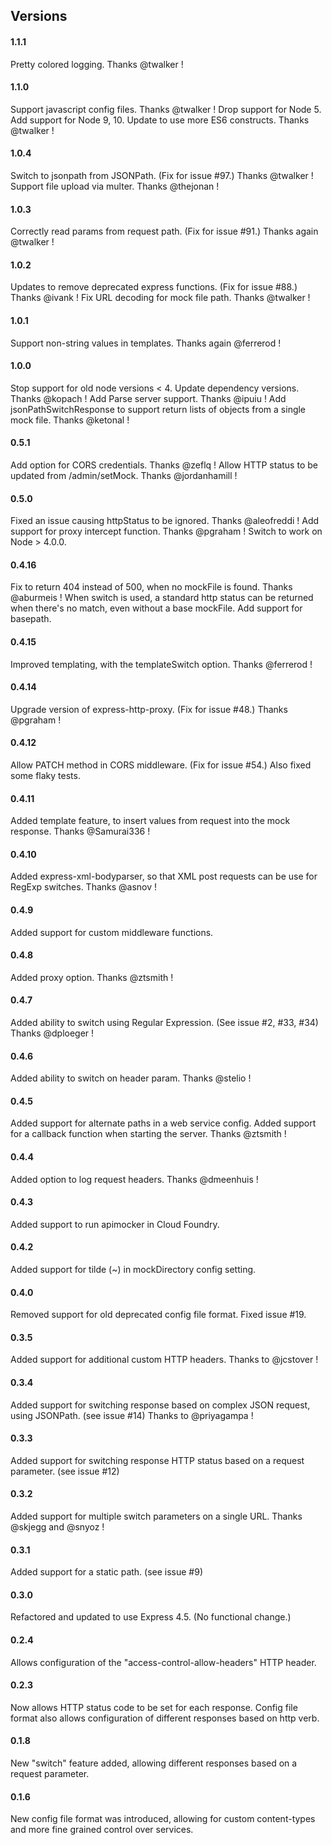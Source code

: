 ## Versions
#### 1.1.1
Pretty colored logging.  Thanks @twalker !
#### 1.1.0
Support javascript config files.  Thanks @twalker !
Drop support for Node 5.  Add support for Node 9, 10.  Update to use more ES6 constructs.  Thanks @twalker !
#### 1.0.4
Switch to jsonpath from JSONPath.  (Fix for issue #97.)  Thanks @twalker !
Support file upload via multer.  Thanks @thejonan !
#### 1.0.3
Correctly read params from request path.  (Fix for issue #91.)
Thanks again @twalker !
#### 1.0.2
Updates to remove deprecated express functions. (Fix for issue #88.)  Thanks @ivank !
Fix URL decoding for mock file path.  Thanks @twalker !
#### 1.0.1
Support non-string values in templates.  Thanks again @ferrerod !
#### 1.0.0
Stop support for old node versions < 4.  Update dependency versions.  Thanks @kopach ! 
Add Parse server support.  Thanks @ipuiu !
Add jsonPathSwitchResponse to support return lists of objects from a single mock file.  Thanks @ketonal !
#### 0.5.1
Add option for CORS credentials.  Thanks @zeflq !
Allow HTTP status to be updated from /admin/setMock.  Thanks @jordanhamill !
#### 0.5.0
Fixed an issue causing httpStatus to be ignored.  Thanks @aleofreddi !
Add support for proxy intercept function.  Thanks @pgraham !
Switch to work on Node > 4.0.0.
#### 0.4.16
Fix to return 404 instead of 500, when no mockFile is found. Thanks @aburmeis !
When switch is used, a standard http status can be returned when there's no match, even without a base mockFile.
Add support for basepath.
#### 0.4.15
Improved templating, with the templateSwitch option.  Thanks @ferrerod !
#### 0.4.14
Upgrade version of express-http-proxy.  (Fix for issue #48.) Thanks @pgraham !
#### 0.4.12
Allow PATCH method in CORS middleware.  (Fix for issue #54.)  Also fixed some flaky tests.
#### 0.4.11
Added template feature, to insert values from request into the mock response.  Thanks @Samurai336 !
#### 0.4.10
Added express-xml-bodyparser, so that XML post requests can be use for RegExp switches.  Thanks @asnov !
#### 0.4.9
Added support for custom middleware functions.
#### 0.4.8
Added proxy option. Thanks @ztsmith !
#### 0.4.7
Added ability to switch using Regular Expression.  (See issue #2, #33, #34)  Thanks @dploeger !
#### 0.4.6
Added ability to switch on header param.  Thanks @stelio !
#### 0.4.5
Added support for alternate paths in a web service config. Added support for a callback function when starting the server.  Thanks @ztsmith !
#### 0.4.4
Added option to log request headers.  Thanks @dmeenhuis !
#### 0.4.3
Added support to run apimocker in Cloud Foundry.
#### 0.4.2
Added support for tilde (~) in mockDirectory config setting.
#### 0.4.0
Removed support for old deprecated config file format.  Fixed issue #19.
#### 0.3.5
Added support for additional custom HTTP headers.  Thanks to @jcstover !
#### 0.3.4
Added support for switching response based on complex JSON request, using JSONPath.  (see issue #14)  Thanks to @priyagampa !
#### 0.3.3
Added support for switching response HTTP status based on a request parameter.  (see issue #12)
#### 0.3.2
Added support for multiple switch parameters on a single URL.  Thanks @skjegg and @snyoz !
#### 0.3.1
Added support for a static path.  (see issue #9)
#### 0.3.0
Refactored and updated to use Express 4.5.  (No functional change.)
#### 0.2.4
Allows configuration of the "access-control-allow-headers" HTTP header.
#### 0.2.3
Now allows HTTP status code to be set for each response.  Config file format also allows configuration of different responses based on http verb.
#### 0.1.8
New "switch" feature added, allowing different responses based on a request parameter.
#### 0.1.6
New config file format was introduced, allowing for custom content-types and more fine grained control over services.
